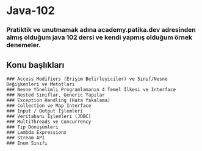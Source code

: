 # Java-102

### Pratiktik ve unutmamak adına academy.patika.dev adresinden almış olduğum java 102 dersi ve kendi yapmış olduğum örnek denemeler.

## Konu başlıkları
    ### Access Modifiers (Erişim Belirleyiciler) ve Sınıf/Nesne Değişkenleri ve Metotları
    ### Nesne Yönelimli Programlamanın 4 Temel İlkesi ve Interface
    ### Nested Sınıflar, Generic Yapılar
    ### Exception Handling (Hata Yakalama)
    ### Collection ve Map Interface
    ### Input / Output İşlemleri
    ### Veritabanı İşlemleri (JDBC)
    ### MultiThreads ve Concurrency
    ### Tip Dönüşümleri
    ### Lambda Expressions
    ### Stream API
    ### Enum Sınıfı
